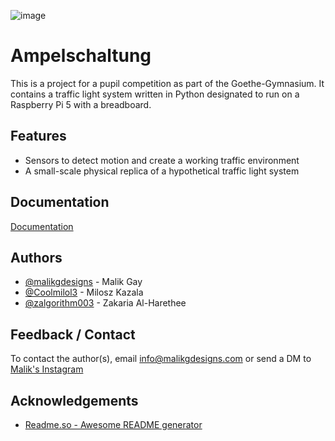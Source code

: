 ![image](https://github.com/user-attachments/assets/02c20054-59b6-46db-ac1a-73a1c42f0b40)
# Ampelschaltung

This is a project for a pupil competition as part of the Goethe-Gymnasium. It contains a traffic light system written in Python designated to run on a Raspberry Pi 5 with a breadboard.



## Features

- Sensors to detect motion and create a working traffic environment
- A small-scale physical replica of a hypothetical traffic light system


## Documentation

[Documentation](https://malikgdesigns.com/github-trafficlight-scienceclub-documentation)


## Authors

- [@malikgdesigns](https://www.github.com/malikgdesigns) - Malik Gay
- [@Coolmilol3](https://www.github.com/Coolmilol3) - Milosz Kazala
- [@zalgorithm003](https://www.github.com/zalgorithm003) - Zakaria Al-Harethee


## Feedback / Contact

To contact the author(s), email info@malikgdesigns.com or send a DM to [Malik's Instagram](https://instagram.com/malikg.designs)


## Acknowledgements

 - [Readme.so - Awesome README generator](https://readme.so/de/editor)


